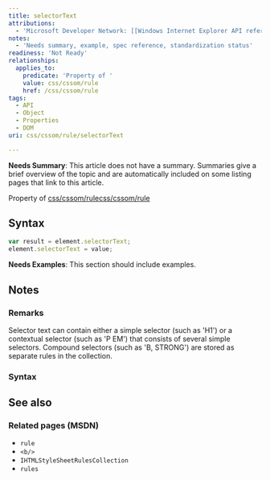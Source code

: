 ```yaml
---
title: selectorText
attributions:
  - 'Microsoft Developer Network: [[Windows Internet Explorer API reference](http://msdn.microsoft.com/en-us/library/ie/hh828809%28v=vs.85%29.aspx) Article]'
notes:
  - 'Needs summary, example, spec reference, standardization status'
readiness: 'Not Ready'
relationships:
  applies_to:
    predicate: 'Property of '
    value: css/cssom/rule
    href: /css/cssom/rule
tags:
  - API
  - Object
  - Properties
  - DOM
uri: css/cssom/rule/selectorText

---
```

**Needs Summary**: This article does not have a summary. Summaries give a brief overview of the topic and are automatically included on some listing pages that link to this article.

Property of [css/cssom/rule](/css/cssom/rule)[css/cssom/rule](/css/cssom/rule)

## Syntax

``` js
var result = element.selectorText;
element.selectorText = value;
```

**Needs Examples**: This section should include examples.

## Notes

### Remarks

Selector text can contain either a simple selector (such as 'H1') or a contextual selector (such as 'P EM') that consists of several simple selectors. Compound selectors (such as 'B, STRONG') are stored as separate rules in the collection.

### Syntax

## See also

### Related pages (MSDN)

-   `rule`
-   `<b/>`
-   `IHTMLStyleSheetRulesCollection`
-   `rules`
